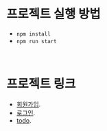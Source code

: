 


# 프로젝트 실행 방법

- ```npm install```
- ```npm run start``` 

<br>

# 프로젝트 링크 

- [회원가입](https://youngha-kim-pre-onboarding.netlify.app/signup).
- [로그인](https://youngha-kim-pre-onboarding.netlify.app/signin).
- [todo](https://youngha-kim-pre-onboarding.netlify.app/todo).

<br>




